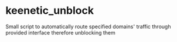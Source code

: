 # keenetic_unblock
Small script to automatically route specified domains' traffic through provided interface therefore unblocking them
